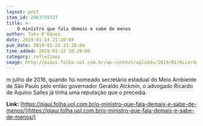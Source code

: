 ```yaml
---
layout: post
item_id: 2463759727
title: >-
    O ministro que fala demais e sabe de menos
author: Tatu D'Oquei
date: 2019-01-24 21:20:04
pub_date: 2019-01-24 21:20:04
time_added: 2019-01-22 20:29:00
category: refletimos
image: http://piaui.folha.uol.com.br/wp-content/uploads/2019/01/RicardoSallesPerfil_redes_22jan2019.jpg
---
```


m julho de 2016, quando foi nomeado secretário estadual do Meio Ambiente de São Paulo pelo então governador Geraldo Alckmin, o advogado Ricardo de Aquino Salles já tinha uma reputação que o precedia.

**Link:** [https://piaui.folha.uol.com.br/o-ministro-que-fala-demais-e-sabe-de-menos/](https://piaui.folha.uol.com.br/o-ministro-que-fala-demais-e-sabe-de-menos/)

